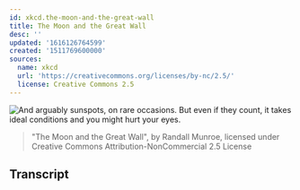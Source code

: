 ```yaml
---
id: xkcd.the-moon-and-the-great-wall
title: The Moon and the Great Wall
desc: ''
updated: '1616126764599'
created: '1511769600000'
sources:
  name: xkcd
  url: 'https://creativecommons.org/licenses/by-nc/2.5/'
  license: Creative Commons 2.5
---
```

![And arguably sunspots, on rare occasions. But even if they count, it takes ideal conditions and you might hurt your eyes.](https://imgs.xkcd.com/comics/the_moon_and_the_great_wall.png)
> "The Moon and the Great Wall", by Randall Munroe, licensed under Creative Commons Attribution-NonCommercial 2.5 License

## Transcript
